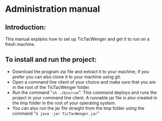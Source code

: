 # Administration manual


## Introduction:
  This manual explains how to set up TicTacWenger and get it to run on
a fresh machine.

## To install and run the project:

* Download the program zip file and extract it to your machine, if you prefer you can also clone it to your machine using git.
* Open a command line client of your choice and make sure that you are in the root of the TicTacWenger folder.
* Run the command "`sh ./bin/run`". This command deploys and runs the project in your command line client. A runnable jar file is also created in the tmp folder in the root of your operating system. 
* You can also run the jar file straight from the tmp folder using the command "`$ java -jar TicTacWenger.jar`"



